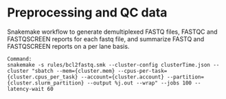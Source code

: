 # Preprocessing and QC data

Snakemake workflow to generate demultiplexed FASTQ files, FASTQC and FASTQSCREEN reports for each fastq file, and summarize FASTQ and FASTQSCREEN reports on a per lane basis.

```
Command:
snakemake -s rules/bcl2fastq.smk --cluster-config clusterTime.json --cluster "sbatch --mem={cluster.mem} --cpus-per-task={cluster.cpus_per_task} --account={cluster.account} --partition={cluster.slurm_partition} --output %j.out --wrap" --jobs 100 --latency-wait 60
```
